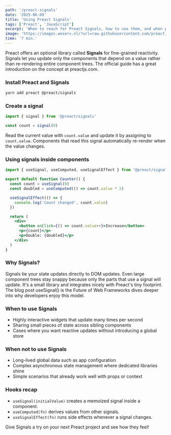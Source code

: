 ```yaml
---
path: '/preact-signals'
date: '2025-06-09'
title: 'Using Preact Signals'
tags: ['Preact', 'JavaScript']
excerpt: 'When to reach for Preact Signals, how to use them, and when plain props are enough.'
image: 'https://images.weserv.nl/?url=raw.githubusercontent.com/preactjs/preact-www/master/src/assets/branding/symbol.png&h=400'
time: '7 min.'
---
```


Preact offers an optional library called **Signals** for fine-grained reactivity. Signals let you update only the components that depend on a value rather than re-rendering entire component trees. The official guide has a great introduction on the concept at <Link underline href="https://preactjs.com/guide/v10/signals/">preactjs.com</Link>.

### Install Preact and Signals

```bash
yarn add preact @preact/signals
```

### Create a signal

```javascript
import { signal } from '@preact/signals'

const count = signal(0)
```

Read the current value with `count.value` and update it by assigning to `count.value`. Components that read this signal automatically re-render when the value changes.

### Using signals inside components

```jsx
import { useSignal, useComputed, useSignalEffect } from '@preact/signals'

export default function Counter() {
  const count = useSignal(0)
  const doubled = useComputed(() => count.value * 2)

  useSignalEffect(() => {
    console.log('Count changed', count.value)
  })

  return (
    <div>
      <button onClick={() => count.value++}>Increase</button>
      <p>{count}</p>
      <p>Double: {doubled}</p>
    </div>
  )
}
```

### Why Signals?

Signals tie your state updates directly to DOM updates. Even large component trees stay snappy because only the parts that use a signal will update. It's a small library and integrates nicely with Preact's tiny footprint. The blog post <Link underline href="https://www.builder.io/blog/signals">useSignal() is the Future of Web Frameworks</Link> dives deeper into why developers enjoy this model.

### When to use Signals

- Highly interactive widgets that update many times per second
- Sharing small pieces of state across sibling components
- Cases where you want reactive updates without introducing a global store

### When not to use Signals

- Long-lived global data such as app configuration
- Complex asynchronous state management where dedicated libraries shine
- Simple scenarios that already work well with props or context

### Hooks recap

- `useSignal(initialValue)` creates a memoized signal inside a component.
- `useComputed(fn)` derives values from other signals.
- `useSignalEffect(fn)` runs side effects whenever a signal changes.

Give Signals a try on your next Preact project and see how they feel!
